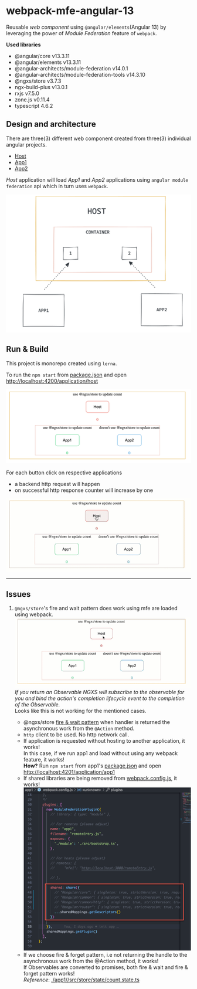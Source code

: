 # webpack-mfe-angular-13
Reusable *web component* using `@angular/elements`(Angular 13) by leveraging the power of *Module Federation* feature of `webpack`.

**Used libraries**
- @angular/core v13.3.11
- @angular/elements v13.3.11
- @angular-architects/module-federation v14.0.1
- @angular-architects/module-federation-tools v14.3.10
- @ngxs/store v3.7.3
- ngx-build-plus v13.0.1
- rxjs v7.5.0
- zone.js v0.11.4
- typescript 4.6.2

## Design and architecture
There are three(3) different web component created from three(3) individual angular projects.
- [Host](./host/package.json)
- [App1](./app1/package.json)
- [App2](./app2/package.json)

*Host* application will load *App1* and *App2* applications using `angular module federation` api which in turn uses `webpack`.

![Host contains App1 and App2](/resources/arch-daigram.png)
## Run & Build  
This project is monorepo created using `lerna`.

To run the `npm start` from [package.json](./package.json) and open [http://localhost:4200/application/host](http://localhost:4200/application/host)

![intial](/resources/initial.png)

For each button click on respective applications
- a backend http request will happen
- on successful http response counter will increase by one

![running](/resources/working.gif)

---
## Issues
1. `@ngxs/store`'s fire and wait pattern does work using mfe are loaded using webpack.  
![not working](/resources/not%20working.gif)  
_If you return an Observable NGXS will subscribe to the observable for you and bind the action's completion lifecycle event to the completion of the Observable._  
Looks like this is not working for the mentioned cases.

    - @ngxs/store [fire & wait pattern](https://www.ngxs.io/advanced/actions-life-cycle#asynchronous-actions-continued-fire-and-forget-vs-fire-and-wait) when handler is returned the asynchronous work from the `@Action` method.
    - `http` client to be used. No http network call.
    - If application is requested without hosting to another application, it works!  
    In this case, if we run app1 and load without using any webpack feature, it works!  
    **How?** Run `npm start` from app1's [package.json](./app1/package.json) and open [http://localhost:4201/application/app1](http://localhost:4201/application/app1)
    - If shared libraries are being removed from [webpack.config.js](./app1/webpack.config.js), it works!  
    ![remove angular shared lib from webpack](/resources/remove-angular-shared-lib-webpack-config.png)
    - If we choose fire & forget pattern, i.e not returning the handle to the asynchronous work from the @Action method, it works!  
    If Observables are converted to promises, both fire & wait and fire & forget pattern works!  
    _Reference_: [./app1//src/store/state/count.state.ts](./app1//src/store/state/count.state.ts)